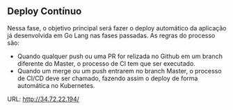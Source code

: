 ## Deploy Contínuo
Nessa fase, o objetivo principal será fazer o deploy automático da aplicação já desenvolvida em Go Lang nas fases passadas.
As regras do processo são:
- Quando qualquer push ou uma PR for relizada no Github em um branch diferente do Master, o processo de CI tem que ser executado.
- Quando um merge ou um push entrarem no branch Master, o processo de CI/CD deve ser chamado, fazendo assim o deploy de forma automática no Kubernetes.

URL: http://34.72.22.194/